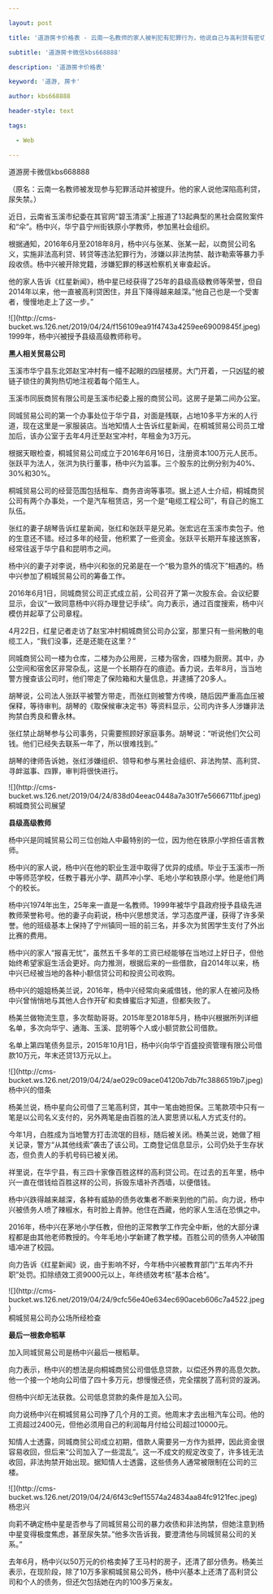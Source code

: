 ---
layout: post
title: '道游房卡价格表 - 云南一名教师的家人被判犯有犯罪行为，他说自己与高利贷有密切关系，并有尿失禁。'
subtitle: '道游房卡微信kbs668888'
description: '道游房卡价格表'
keyword: '道游, 房卡'
author: kbs668888
header-style: text
tags:
  - Web
---
道游房卡微信kbs668888

（原名：云南一名教师被发现参与犯罪活动并被提升。他的家人说他深陷高利贷，尿失禁。）

近日，云南省玉溪市纪委在其官网“碧玉清溪”上报道了13起典型的黑社会腐败案件和“伞”。杨中兴，华宁县宁州街铁原小学教师，参加黑社会组织。

根据通知，2016年6月至2018年8月，杨中兴与张某、张某一起，以商贸公司名义，实施非法高利贷、转贷等违法犯罪行为，涉嫌以非法拘禁、敲诈勒索等暴力手段收债。杨中兴被开除党籍，涉嫌犯罪的移送检察机关审查起诉。

他的家人告诉《红星新闻》，杨中星已经获得了25年的县级高级教师等荣誉，但自2014年以来，他一直被高利贷困住，并且下降得越来越深。”他自己也是一个受害者，慢慢地走上了这一步。”

![](http://cms-
bucket.ws.126.net/2019/04/24/f156109ea91f4743a4259ee69009845f.jpeg)  
1999年，杨中兴被授予县级高级教师称号。

 **黑人相关贸易公司**

玉溪市华宁县东北郊赵宝冲村有一幢不起眼的四层楼房。大门开着，一只凶猛的被链子锁住的黄狗热切地注视着每个陌生人。

玉溪市同辰商贸有限公司是玉溪市纪委上报的商贸公司。这房子是第二间办公室。

同城贸易公司的第一个办事处位于华宁县，对面是残联，占地10多平方米的人行道，现在这里是一家服装店。当地知情人士告诉红星新闻，在桐城贸易公司员工增加后，该办公室于去年4月迁至赵宝冲村，年租金为3万元。

根据天眼检查，桐城贸易公司成立于2016年6月16日，注册资本100万元人民币。张跃平为法人，张洪为执行董事，杨中兴为监事。三个股东的比例分别为40%、30%和30%。

桐城贸易公司的经营范围包括租车、商务咨询等事项。据上述人士介绍，桐城商贸公司有两个办事处，一个是汽车租赁店，另一个是“电缆工程公司”，有自己的施工队伍。

张红的妻子胡琴告诉红星新闻，张红和张跃平是兄弟。张宏远在玉溪市卖包子。他的生意还不错。经过多年的经营，他积累了一些资金。张跃平长期开车接送旅客，经常往返于华宁县和昆明市之间。

杨中兴的妻子对李说，杨中兴和张的兄弟是在一个“极为意外的情况下”相遇的。杨中兴参加了桐城贸易公司的筹备工作。

2016年6月1日，同城商贸公司正式成立前，公司召开了第一次股东会。会议纪要显示，会议“一致同意杨中兴将办理登记手续”。向力表示，通过百度搜索，杨中兴模仿并起草了公司章程。

4月22日，红星记者走访了赵宝冲村桐城商贸公司办公室，那里只有一些闲散的电缆工人，“我们没事，还是还能在这里？”

同城商贸公司一楼为仓库，二楼为办公用房，三楼为宿舍，四楼为厨房。其中，办公空间和宿舍区非常杂乱，这是一个长期存在的痕迹。香力说，去年8月，当当地警方搜查该公司时，他们带走了保险箱和大量信息，并逮捕了20多人。

胡琴说，公司法人张跃平被警方带走，而张红则被警方传唤，随后因严重高血压被保释，等待审判。胡琴的《取保候审决定书》等资料显示，公司内许多人涉嫌非法拘禁白秀良和曹永林。

张红禁止胡琴参与公司事务，只需要照顾好家庭事务。胡琴说：“听说他们欠公司钱。他们已经失去联系一年了，所以很难找到。”

胡琴的律师告诉她，张红涉嫌组织、领导和参与黑社会组织、非法拘禁、高利贷、寻衅滋事、四罪，审判将很快进行。

![](http://cms-
bucket.ws.126.net/2019/04/24/838d04eeac0448a7a301f7e5666711bf.jpeg)  
桐城商贸公司展望

 **县级高级教师**

杨中兴是同城贸易公司三位创始人中最特别的一位，因为他在铁原小学担任语言教师。

杨中兴的家人说，杨中兴在他的职业生涯中取得了优异的成绩。毕业于玉溪市一所中等师范学校，任教于暮光小学、葫芦冲小学、毛地小学和铁原小学。他是他们两个的校长。

杨中兴1974年出生，25年来一直是一名教师。1999年被华宁县政府授予县级先进教师荣誉称号。他的妻子向莉说，杨中兴思想灵活，学习态度严谨，获得了许多荣誉。他的班级基本上保持了宁州镇同一班的前三名，并多次为贫困学生支付了外出比赛的费用。

杨中兴的家人“报喜无忧”，虽然五千多年的工资已经能够在当地过上好日子，但他始终希望家庭生活会更好。向力推测，根据后来的一些借款，自2014年以来，杨中兴已经被当地的各种小额信贷公司和投资公司收购。

杨中兴的姐姐杨美兰说，2016年，杨中兴经常向亲戚借钱，他的家人在被问及杨中兴曾悄悄地与其他人合作开矿和卖蜂蜜后才知道，但都失败了。

杨美兰做物流生意，多次帮助哥哥。2015年至2018年5月，杨中兴根据所列详细名单，多次向华宁、通海、玉溪、昆明等个人或小额贷款公司借款。

名单上第四笔债务显示，2015年10月1日，杨中兴向华宁百盛投资管理有限公司借款10万元，年末还贷13万元以上。

![](http://cms-
bucket.ws.126.net/2019/04/24/ae029c09ace04120b7db7fc3886519b7.jpeg)  
杨中兴的借条

杨美兰说，杨中星向公司借了三笔高利贷，其中一笔由她担保。三笔款项中只有一笔是以公司名义支付的，另外两笔是由百胜的法人窦思贤以私人方式支付的。

今年1月，白胜成为当地警方打击流氓的目标，随后被关闭。杨美兰说，她做了相关记录，警方“从其他线索”袭击了该公司。工商登记信息显示，公司仍处于生存状态，但负责人的手机号码已被关闭。

祥里说，在华宁县，有三四十家像百胜这样的高利贷公司。在过去的五年里，杨中兴一直在借钱给百胜这样的公司，拆毁东墙补齐西墙，以便借钱。

杨中兴跌得越来越深，各种有威胁的债务收集者不断来到他的门前。向力说，杨中兴被债务人喷了辣椒水，有时脸上青肿。他住在西藏，他的家人生活在恐惧之中。

2016年，杨中兴在茅地小学任教，但他的正常教学工作完全中断，他的大部分课程都是由其他老师教授的。今年毛地小学新建了教学楼。百胜公司的债务人冲破围墙冲进了校园。

向力告诉《红星新闻》说，由于影响不好，今年杨中兴被教育部门“五年内不升职”处罚。扣除绩效工资9000元以上，年终绩效考核“基本合格”。

![](http://cms-
bucket.ws.126.net/2019/04/24/9cfc56e40e634ec690aceb606c7a4522.jpeg)  
桐城贸易公司办公场所经检查

 **最后一根救命稻草**

加入同城贸易公司是杨中兴最后一根稻草。

向力表示，杨中兴的想法是向桐城商贸公司借低息贷款，以偿还外界的高息欠款。他一个接一个地向公司借了四十多万元，想慢慢还债，完全摆脱了高利贷的漩涡。

但杨中兴却无法获救。公司低息贷款的条件是加入公司。

向力说杨中兴在桐城贸易公司挣了几个月的工资。他周末才去出租汽车公司。他的工资超过2400元，但他必须用自己的利润每月付给公司超过10000元。

知情人士透露，同城商贸公司成立初期，借款人需要另一方作为抵押，因此资金很容易收回，但后来“公司加入了一些混乱”。这一不成文的规定改变了，许多钱无法收回，非法拘禁开始出现。据知情人士透露，这些债务人通常被限制在公司的三楼。

![](http://cms-
bucket.ws.126.net/2019/04/24/6f43c9ef15574a24834aa84fc9121fec.jpeg)  
杨忠兴

向莉不确定杨中星是否参与了同城贸易公司的暴力收债和非法拘禁，但她注意到杨中星变得极度焦虑，甚至尿失禁。”他多次告诉我，要澄清他与同城贸易公司的关系。”

去年6月，杨中兴以50万元的价格卖掉了王马村的房子，还清了部分债务。杨美兰表示，在现阶段，除了10万多家桐城贸易公司外，杨中兴基本上还清了高利贷公司和个人的债务，但还欠包括她在内的100多万亲友。

